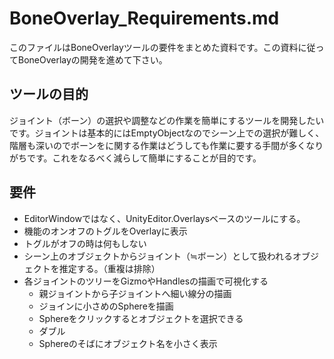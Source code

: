 # BoneOverlay_Requirements.md

このファイルはBoneOverlayツールの要件をまとめた資料です。この資料に従ってBoneOverlayの開発を進めて下さい。

## ツールの目的
ジョイント（ボーン）の選択や調整などの作業を簡単にするツールを開発したいです。ジョイントは基本的にはEmptyObjectなのでシーン上での選択が難しく、階層も深いのでボーンをに関する作業はどうしても作業に要する手間が多くなりがちです。これをなるべく減らして簡単にすることが目的です。

## 要件

- EditorWindowではなく、UnityEditor.Overlaysベースのツールにする。
- 機能のオンオフのトグルをOverlayに表示
- トグルがオフの時は何もしない
- シーン上のオブジェクトからジョイント（≒ボーン）として扱われるオブジェクトを推定する。（重複は排除）
- 各ジョイントのツリーをGizmoやHandlesの描画で可視化する
    - 親ジョイントから子ジョイントへ細い線分の描画
    - ジョインに小さめのSphereを描画
    - Sphereをクリックするとオブジェクトを選択できる
    - ダブル
    - Sphereのそばにオブジェクト名を小さく表示